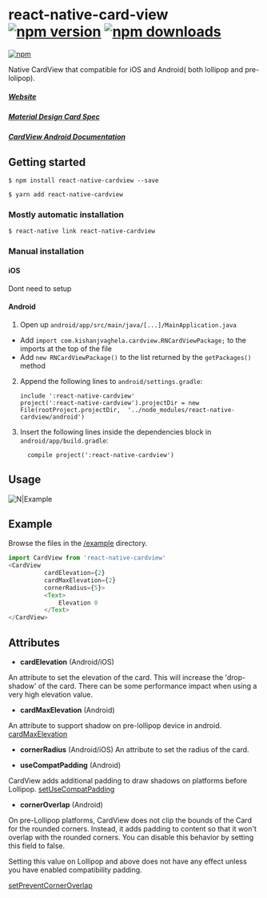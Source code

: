 # react-native-card-view [![npm version](https://img.shields.io/npm/v/react-native-cardview.svg?style=flat)](https://www.npmjs.com/package/react-native-cardview) [![npm downloads](https://img.shields.io/npm/dm/react-native-cardview.svg?style=flat-square)](https://www.npmjs.com/package/react-native-cardview)

[![npm](https://nodei.co/npm/react-native-cardview.png?downloads=true&downloadRank=true&stars=true)](https://www.npmjs.com/package/react-native-cardview)

Native CardView that compatible for iOS and Android( both lollipop and pre-lolipop).

##### [Website](https://kishanjvaghela.github.io/react-native-cardview/)

##### [Material Design Card Spec](https://www.google.com/design/spec/components/cards.html)

##### [CardView Android Documentation](http://developer.android.com/intl/zh-tw/reference/android/support/v7/widget/CardView.html)

## Getting started

`$ npm install react-native-cardview --save`

`$ yarn add react-native-cardview`

### Mostly automatic installation

`$ react-native link react-native-cardview`

### Manual installation

#### iOS

Dont need to setup

#### Android

1. Open up `android/app/src/main/java/[...]/MainApplication.java`

- Add `import com.kishanjvaghela.cardview.RNCardViewPackage;` to the imports at the top of the file
- Add `new RNCardViewPackage()` to the list returned by the `getPackages()` method

2. Append the following lines to `android/settings.gradle`:
   ```
   include ':react-native-cardview'
   project(':react-native-cardview').projectDir = new File(rootProject.projectDir, 	'../node_modules/react-native-cardview/android')
   ```
3. Insert the following lines inside the dependencies block in `android/app/build.gradle`:
   ```
     compile project(':react-native-cardview')
   ```

## Usage

![N|Example](https://github.com/Kishanjvaghela/react-native-cardview/raw/master/docs/Example-Snapshot.png)

## Example

Browse the files in the [/example](https://github.com/Kishanjvaghela/react-native-cardview/tree/master/example) directory.

```javascript
import CardView from 'react-native-cardview'
<CardView
          cardElevation={2}
          cardMaxElevation={2}
          cornerRadius={5}>
          <Text>
              Elevation 0
          </Text>
</CardView>
```

## Attributes

- **cardElevation** (Android/iOS)

An attribute to set the elevation of the card. This will increase the 'drop-shadow' of the card.
There can be some performance impact when using a very high elevation value.

- **cardMaxElevation** (Android)

An attribute to support shadow on pre-lollipop device in android. [cardMaxElevation](http://developer.android.com/intl/zh-tw/reference/android/support/v7/widget/CardView.html)

- **cornerRadius** (Android/iOS)
  An attribute to set the radius of the card.

- **useCompatPadding** (Android)

CardView adds additional padding to draw shadows on platforms before Lollipop. [setUseCompatPadding](https://developer.android.com/reference/android/support/v7/widget/CardView.html#setUseCompatPadding(boolean))

- **cornerOverlap** (Android)

On pre-Lollipop platforms, CardView does not clip the bounds of the Card for the rounded corners. Instead, it adds padding to content so that it won't overlap with the rounded corners. You can disable this behavior by setting this field to false.

Setting this value on Lollipop and above does not have any effect unless you have enabled compatibility padding. 

[setPreventCornerOverlap](https://developer.android.com/reference/android/support/v7/widget/CardView.html#setPreventCornerOverlap(boolean))

